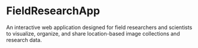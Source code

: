 # FieldResearchApp
An interactive web application designed for field researchers and scientists to visualize, organize, and share location-based image collections and research data.
